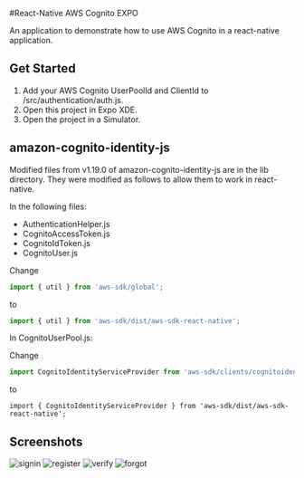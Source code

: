 #React-Native AWS Cognito EXPO

An application to demonstrate how to use AWS Cognito in a react-native application.

## Get Started 

1. Add your AWS Cognito UserPoolId and ClientId to /src/authentication/auth.js.
2. Open this project in Expo XDE.
3. Open the project in a Simulator. 

## amazon-cognito-identity-js

Modified files from v1.19.0 of amazon-cognito-identity-js are in the lib directory.
They were modified as follows to allow them to work in react-native.

In the following files:

* AuthenticationHelper.js
* CognitoAccessToken.js
* CognitoIdToken.js
* CognitoUser.js

Change 

```Javascript
import { util } from 'aws-sdk/global';
```

to 

```Javascript
import { util } from 'aws-sdk/dist/aws-sdk-react-native';
```

In CognitoUserPool.js:
 
Change  

```Javascript
import CognitoIdentityServiceProvider from 'aws-sdk/clients/cognitoidentityserviceprovider';
```

to 

```
import { CognitoIdentityServiceProvider } from 'aws-sdk/dist/aws-sdk-react-native';
```

## Screenshots

![signin](screenshots/signin.png)
![register](screenshots/register.png)
![verify](screenshots/verify.png)
![forgot](screenshots/forgot.png)
 
 